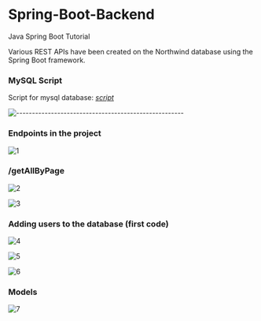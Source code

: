 # Spring-Boot-Backend
Java Spring Boot Tutorial

Various REST APIs have been created on the Northwind database using the Spring Boot framework.

### MySQL Script

Script for mysql database: [<i>script</i>](https://github.com/harryho/db-samples/blob/master/mysql/northwind.sql)

![-----------------------------------------------------](https://raw.githubusercontent.com/andreasbm/readme/master/assets/lines/aqua.png)

### Endpoints in the project

![1]()

### /getAllByPage

![2]()

![3]()

### Adding users to the database (first code)

![4]()

![5]()

![6]()

### Models

![7]()







